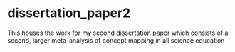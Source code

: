 # dissertation_paper2
This houses the work for my second dissertation paper which consists of a second, larger meta-analysis of concept mapping in all science education
